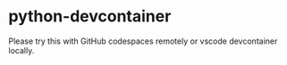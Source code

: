 # python-devcontainer

Please try this with GitHub codespaces remotely or vscode devcontainer locally.
